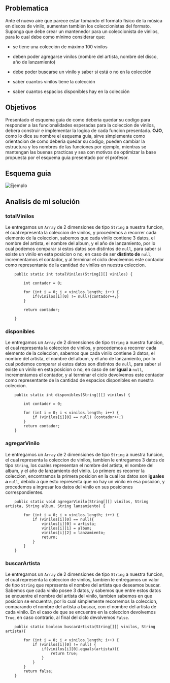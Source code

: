 ## Problematica

Ante el nuevo aire que parece estar tomando el formato físico de la música en discos de vinilo, aumentan también los coleccionistas del formato.
Suponga que debe crear un mantenedor para un coleccionista de vinilos, para lo cual debe como mínimo considerar que:

- se tiene una colección de máximo 100 vinilos

- deben poder agregarse vinilos (nombre del artista, nombre del disco, año de lanzamiento)

- debe poder buscarse un vinilo y saber si está o no en la colección

- saber cuantos vinilos tiene la colección

- saber cuantos espacios disponibles hay en la colección

## Objetivos

Presentado el esquema guia de como deberia quedar su codigo para responder a las funcionalidades esperadas para la coleccion de vinilos, debera construir e implementar la logica de cada funcion presentada. **OJO**, como lo dice su nombre el esquema guia, sirve simplemente como orientacion de como deberia quedar su codigo, pueden cambiar la estructura y los nombres de las funciones por ejemplo, mientras se mantengan las buenas practicas y sea con motivos de optimizar la base propuesta por el esquema guia presentado por el profesor. 

## Esquema guia
![Ejemplo](https://user-images.githubusercontent.com/68707840/226139131-0cf90afb-1896-4e7b-b0ca-129aacc47e3f.png)

## Analisis de mi solución

### totalVinilos
Le entregamos un `Array` de 2 dimensiones de tipo `String` a nuestra funcion, el cual representa la coleccion de vinilos, y procedemos a recorrer cada elemento de la coleccion, sabemos que cada vinilo contiene 3 datos, el nombre del artista, el nombre del album, y el año de lanzamiento, por lo cual podemos comparar si estos datos son distintos de `null`, para saber si existe un vinilo en esta posicion o no, en caso de ser **distinto de** `null`, incrementamos el contador, y al terminar el ciclo devolvemos este contador como representante de la cantidad de vinilos en nuestra coleccion.
```
    public static int totalVinilos(String[][] vinilos) {

        int contador = 0;

        for (int i = 0; i < vinilos.length; i++) {
            if(vinilos[i][0] != null){contador++;}
        }

        return contador;

    }
```

### disponibles
Le entregamos un `Array` de 2 dimensiones de tipo `String` a nuestra funcion, el cual representa la coleccion de vinilos, y procedemos a recorrer cada elemento de la coleccion, sabemos que cada vinilo contiene 3 datos, el nombre del artista, el nombre del album, y el año de lanzamiento, por lo cual podemos comparar si estos datos son distintos de `null`, para saber si existe un vinilo en esta posicion o no, en caso de ser **igual a** `null`, incrementamos el contador, y al terminar el ciclo devolvemos este contador como representante de la cantidad de espacios disponibles en nuestra coleccion.
```
    public static int disponibles(String[][] vinilos) {

        int contador = 0;

        for (int i = 0; i < vinilos.length; i++) {
            if (vinilos[i][0] == null) {contador++;}
        }
        return contador;
    }
```

### agregarVinilo
Le entregamos un `Array` de 2 dimensiones de tipo `String` a nuestra funcion, el cual representa la coleccion de vinilos, tambien le entregamos 3 datos de tipo `String`, los cuales representan el nombre del artista, el nombre del album, y el año de lanzamiento del vinilo. Lo primero es recorrer la coleccion, encontramos la primera posicion en la cual los datos son **iguales a** `null`, debido a que esto representa que no hay un vinilo en esa posicion, y procedemos a ingresar los datos del vinilo en sus posiciones correspondientes.
```
    public static void agregarVinilo(String[][] vinilos, String artista, String album, String lanzamiento) {

        for (int i = 0; i < vinilos.length; i++) {
            if (vinilos[i][0] == null){
                vinilos[i][0] = artista;
                vinilos[i][1] = album;
                vinilos[i][2] = lanzamiento;
                return;
            }
        }
    }
```

### buscarArtista
Le entregamos un `Array` de 2 dimensiones de tipo `String` a nuestra funcion, el cual representa la coleccion de vinilos, tambien le entregamos un valor de tipo `String` que representa el nombre del artista que deseamos buscar. Sabemos que cada vinilo posee 3 datos, y sabemos que entre estos datos se encuentre el nombre del artista del vinilo, tambien sabemos en que posicion se encuentra, por lo cual simplemente recorremos la coleccion, comparando el nombre del artista a buscar, con el nombre del artista de cada vinilo. En el caso de que se encuentre en la coleccion devolvemos `True`, en caso contrario, al final del ciclo devolvemos `False`.
```
    public static boolean buscarArtista(String[][] vinilos, String artista){

        for (int i = 0; i < vinilos.length; i++) {
            if (vinilos[i][0] != null) {
                if(vinilos[i][0].equals(artista)){
                    return true;
                }
            }
        }
        return false;
    }
```
